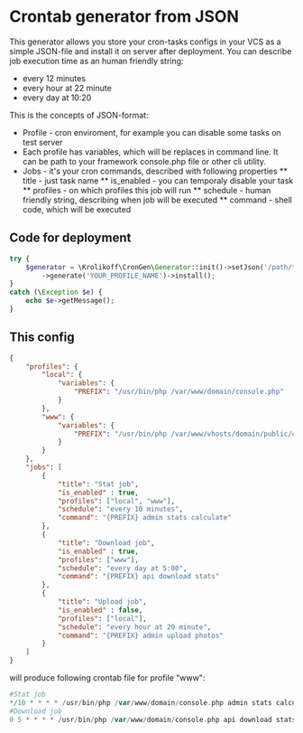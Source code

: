 Crontab generator from JSON
========

This generator allows you store your cron-tasks configs in your VCS as a simple JSON-file and install it on server after deployment. You can describe job execution time as an human friendly string:
* every 12 minutes
* every hour at 22 minute
* every day at 10:20

This is the concepts of JSON-format:
* Profile - cron enviroment, for example you can disable some tasks on test server
* Each profile has variables, which will be replaces in command line. It can be path to your framework console.php file or other cli utility.
* Jobs - it's your cron commands, described with following properties
** title - just task name
** is_enabled - you can temporaly disable your task
** profiles - on which profiles this job will run
** schedule - human friendly string, describing when job will be executed
** command - shell code, which will be executed

Code for deployment
--------

```php
try {
    $generator = \Krolikoff\CronGen\Generator::init()->setJson('/path/to/config.json')
        ->generate('YOUR_PROFILE_NAME')->install();
}
catch (\Exception $e) {
    echo $e->getMessage();
}
```

This config
--------

```json
{
    "profiles": {
        "local": {
            "variables": {
                "PREFIX": "/usr/bin/php /var/www/domain/console.php"
            }
        },
        "www": {
            "variables": {
                "PREFIX": "/usr/bin/php /var/www/vhosts/domain/public/console.php"
            }
        }
    },
    "jobs": [
        {
            "title": "Stat job",
            "is_enabled" : true,
            "profiles": ["local", "www"],
            "schedule": "every 10 minutes",
            "command": "{PREFIX} admin stats calculate"
        },
        {
            "title": "Download job",
            "is_enabled" : true,
            "profiles": ["www"],
            "schedule": "every day at 5:00",
            "command": "{PREFIX} api download stats"
        },
        {
            "title": "Upload job",
            "is_enabled" : false,
            "profiles": ["local"],
            "schedule": "every hour at 20 minute",
            "command": "{PREFIX} admin upload photos"
        }
    ]
}
```

will produce following crontab file for profile "www":

```php
#Stat job
*/10 * * * * /usr/bin/php /var/www/domain/console.php admin stats calculate
#Download job
0 5 * * * * /usr/bin/php /var/www/domain/console.php api download stats
```
